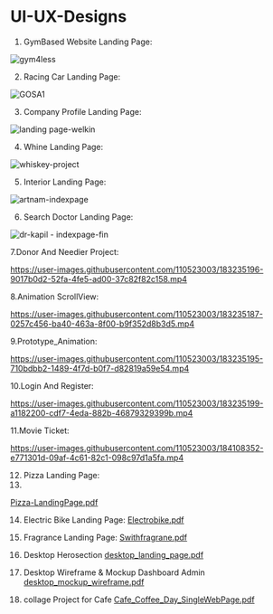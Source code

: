# UI-UX-Designs

1. GymBased Website Landing Page:

![gym4less](https://github.com/Darshan721/UI-UX-Design/assets/110523003/151e91c9-12c7-4c5f-a9f2-d30b11096a82)


2. Racing Car Landing Page:

![GOSA1](https://github.com/Darshan721/UI-UX-Design/assets/110523003/d02f98aa-606b-402a-b6bd-fd6e14c739cb)

3. Company Profile Landing Page:

![landing page-welkin](https://github.com/user-attachments/assets/335defac-0ec4-4695-b4e8-7d6dbdee295e)


4. Whine Landing Page:

![whiskey-project](https://github.com/Darshan721/UI-UX-Design/assets/110523003/49203064-4a21-42f0-9098-aff1a65fb229)


5. Interior Landing Page:

![artnam-indexpage](https://github.com/Darshan721/UI-UX-Design/assets/110523003/d84e66db-6c78-4b3f-a98c-001ca67b6a3e)


6. Search Doctor Landing Page:

![dr-kapil - indexpage-fin](https://github.com/Darshan721/UI-UX-Design/assets/110523003/99155c81-b1c8-42e1-85a0-5a6e3e936dd3)


7.Donor And Needier Project:

https://user-images.githubusercontent.com/110523003/183235196-9017b0d2-52fa-4fe5-ad00-37c82f82c158.mp4

8.Animation ScrollView:

https://user-images.githubusercontent.com/110523003/183235187-0257c456-ba40-463a-8f00-b9f352d8b3d5.mp4

9.Prototype_Animation:

https://user-images.githubusercontent.com/110523003/183235195-710bdbb2-1489-4f7d-b0f7-d82819a59e54.mp4

10.Login And Register:

https://user-images.githubusercontent.com/110523003/183235199-a1182200-cdf7-4eda-882b-46879329399b.mp4

11.Movie Ticket:

https://user-images.githubusercontent.com/110523003/184108352-e771301d-09af-4c61-82c1-098c97d1a5fa.mp4

12. Pizza Landing Page:
13. 
[Pizza-LandingPage.pdf](https://github.com/user-attachments/files/15686447/Pizza-LandingPage.pdf)

14. Electric Bike Landing Page:
[Electrobike.pdf](https://github.com/Darshan721/UI-UX-Design/files/13771151/Electrobike.pdf)

15. Fragrance Landing Page:
[Swithfragrane.pdf](https://github.com/Darshan721/UI-UX-Design/files/13771149/Swithfragrane.pdf)

16. Desktop Herosection
[desktop_landing_page.pdf](https://github.com/Darshan721/UI-UX-Design/files/9274422/desktop_landing_page.pdf)

17. Desktop Wireframe & Mockup Dashboard Admin
[desktop_mockup_wireframe.pdf](https://github.com/Darshan721/UI-UX-Design/files/9274424/desktop_mockup_wireframe.pdf)

18. collage Project for Cafe
[Cafe_Coffee_Day_SingleWebPage.pdf](https://github.com/Darshan721/UI-UX-Design/files/9274434/Cafe_Coffee_Day_SingleWebPage.pdf)



